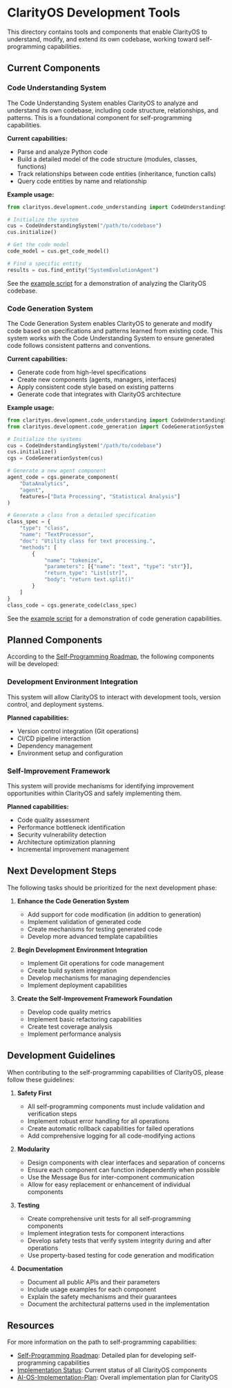 # ClarityOS Development Tools

This directory contains tools and components that enable ClarityOS to understand, modify, and extend its own codebase, working toward self-programming capabilities.

## Current Components

### Code Understanding System

The Code Understanding System enables ClarityOS to analyze and understand its own codebase, including code structure, relationships, and patterns. This is a foundational component for self-programming capabilities.

**Current capabilities:**
- Parse and analyze Python code
- Build a detailed model of the code structure (modules, classes, functions)
- Track relationships between code entities (inheritance, function calls)
- Query code entities by name and relationship

**Example usage:**
```python
from clarityos.development.code_understanding import CodeUnderstandingSystem

# Initialize the system
cus = CodeUnderstandingSystem("/path/to/codebase")
cus.initialize()

# Get the code model
code_model = cus.get_code_model()

# Find a specific entity
results = cus.find_entity("SystemEvolutionAgent")
```

See the [example script](examples/code_understanding_example.py) for a demonstration of analyzing the ClarityOS codebase.

### Code Generation System

The Code Generation System enables ClarityOS to generate and modify code based on specifications and patterns learned from existing code. This system works with the Code Understanding System to ensure generated code follows consistent patterns and conventions.

**Current capabilities:**
- Generate code from high-level specifications
- Create new components (agents, managers, interfaces)
- Apply consistent code style based on existing patterns
- Generate code that integrates with ClarityOS architecture

**Example usage:**
```python
from clarityos.development.code_understanding import CodeUnderstandingSystem
from clarityos.development.code_generation import CodeGenerationSystem

# Initialize the systems
cus = CodeUnderstandingSystem("/path/to/codebase")
cus.initialize()
cgs = CodeGenerationSystem(cus)

# Generate a new agent component
agent_code = cgs.generate_component(
    "DataAnalytics", 
    "agent",
    features=["Data Processing", "Statistical Analysis"]
)

# Generate a class from a detailed specification
class_spec = {
    "type": "class",
    "name": "TextProcessor",
    "doc": "Utility class for text processing.",
    "methods": [
        {
            "name": "tokenize",
            "parameters": [{"name": "text", "type": "str"}],
            "return_type": "List[str]",
            "body": "return text.split()"
        }
    ]
}
class_code = cgs.generate_code(class_spec)
```

See the [example script](examples/code_generation_example.py) for a demonstration of code generation capabilities.

## Planned Components

According to the [Self-Programming Roadmap](../docs/SELF-PROGRAMMING-ROADMAP.md), the following components will be developed:

### Development Environment Integration

This system will allow ClarityOS to interact with development tools, version control, and deployment systems.

**Planned capabilities:**
- Version control integration (Git operations)
- CI/CD pipeline interaction
- Dependency management
- Environment setup and configuration

### Self-Improvement Framework

This system will provide mechanisms for identifying improvement opportunities within ClarityOS and safely implementing them.

**Planned capabilities:**
- Code quality assessment
- Performance bottleneck identification
- Security vulnerability detection
- Architecture optimization planning
- Incremental improvement management

## Next Development Steps

The following tasks should be prioritized for the next development phase:

1. **Enhance the Code Generation System**
   - Add support for code modification (in addition to generation)
   - Implement validation of generated code
   - Create mechanisms for testing generated code
   - Develop more advanced template capabilities

2. **Begin Development Environment Integration**
   - Implement Git operations for code management
   - Create build system integration
   - Develop mechanisms for managing dependencies
   - Implement deployment capabilities

3. **Create the Self-Improvement Framework Foundation**
   - Develop code quality metrics
   - Implement basic refactoring capabilities
   - Create test coverage analysis
   - Implement performance analysis

## Development Guidelines

When contributing to the self-programming capabilities of ClarityOS, please follow these guidelines:

1. **Safety First**
   - All self-programming components must include validation and verification steps
   - Implement robust error handling for all operations
   - Create automatic rollback capabilities for failed operations
   - Add comprehensive logging for all code-modifying actions

2. **Modularity**
   - Design components with clear interfaces and separation of concerns
   - Ensure each component can function independently when possible
   - Use the Message Bus for inter-component communication
   - Allow for easy replacement or enhancement of individual components

3. **Testing**
   - Create comprehensive unit tests for all self-programming components
   - Implement integration tests for component interactions
   - Develop safety tests that verify system integrity during and after operations
   - Use property-based testing for code generation and modification

4. **Documentation**
   - Document all public APIs and their parameters
   - Include usage examples for each component
   - Explain the safety mechanisms and their guarantees
   - Document the architectural patterns used in the implementation

## Resources

For more information on the path to self-programming capabilities:

- [Self-Programming Roadmap](../docs/SELF-PROGRAMMING-ROADMAP.md): Detailed plan for developing self-programming capabilities
- [Implementation Status](../docs/IMPLEMENTATION_STATUS.md): Current status of all ClarityOS components
- [AI-OS-Implementation-Plan](../docs/AI-OS-IMPLEMENTATION-PLAN.md): Overall implementation plan for ClarityOS
